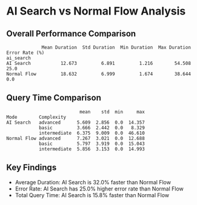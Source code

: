 # AI Search vs Normal Flow Analysis

## Overall Performance Comparison

```
             Mean Duration  Std Duration  Min Duration  Max Duration  Error Rate (%)
ai_search                                                                           
AI Search           12.673         6.891         1.216        54.508            25.0
Normal Flow         18.632         6.999         1.674        38.644             0.0
```

## Query Time Comparison

```
                           mean    std  min     max
Mode        Complexity                             
AI Search   advanced      5.609  2.856  0.0  14.357
            basic         3.666  2.442  0.0   8.329
            intermediate  6.375  9.009  0.0  46.610
Normal Flow advanced      7.267  3.021  0.0  12.688
            basic         5.797  3.919  0.0  15.043
            intermediate  5.856  3.153  0.0  14.993
```

## Key Findings

- Average Duration: AI Search is 32.0% faster than Normal Flow
- Error Rate: AI Search has 25.0% higher error rate than Normal Flow
- Total Query Time: AI Search is 15.8% faster than Normal Flow